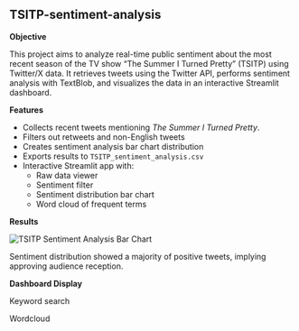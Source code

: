 ## TSITP-sentiment-analysis

**Objective**

This project aims to analyze real-time public sentiment about the most recent season of the TV show “The Summer I Turned Pretty” (TSITP) using Twitter/X data. It retrieves tweets using the Twitter API, performs sentiment analysis with TextBlob, and visualizes the data in an interactive Streamlit dashboard.

**Features**

* Collects recent tweets mentioning _The Summer I Turned Pretty_.
* Filters out retweets and non-English tweets
* Creates sentiment analysis bar chart distribution
* Exports results to `TSITP_sentiment_analysis.csv`
* Interactive Streamlit app with:
  * Raw data viewer
  * Sentiment filter
  * Sentiment distribution bar chart
  * Word cloud of frequent terms

**Results**

![TSITP Sentiment Analysis Bar Chart](https://github.com/kimberlytsung/[TSITP-sentiment-analysis]/blob/[branch]/image.jpg?raw=true)

Sentiment distribution showed a majority of positive tweets, implying approving audience reception. 

**Dashboard Display**

Keyword search 

Wordcloud
